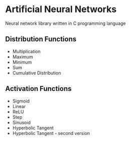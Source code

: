 # Artificial Neural Networks
Neural network library written in C programming language

## Distribution Functions
  * Multiplication
  * Maximum
  * Minimum
  * Sum
  * Cumulative Distribution


## Activation Functions
  * Sigmoid
  * Linear
  * ReLU
  * Step
  * Sinusoid
  * Hyperbolic Tangent
  * Hyperbolic Tangent - second version
